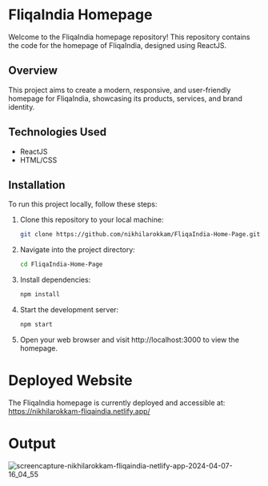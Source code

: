 # FliqaIndia Homepage








Welcome to the FliqaIndia homepage repository! This repository contains the code for the homepage of FliqaIndia, designed using ReactJS.

## Overview

This project aims to create a modern, responsive, and user-friendly homepage for FliqaIndia, showcasing its products, services, and brand identity.

## Technologies Used

- ReactJS
- HTML/CSS
  
## Installation

To run this project locally, follow these steps:

1. Clone this repository to your local machine:

   ```bash
   git clone https://github.com/nikhilarokkam/FliqaIndia-Home-Page.git

2. Navigate into the project directory:

    ```bash
   cd FliqaIndia-Home-Page

3. Install dependencies:

    ```bash
   npm install

4. Start the development server:

    ```bash
   npm start

5. Open your web browser and visit http://localhost:3000 to view the homepage.

# Deployed Website

The FliqaIndia homepage is currently deployed and accessible at: https://nikhilarokkam-fliqaindia.netlify.app/

# Output

![screencapture-nikhilarokkam-fliqaindia-netlify-app-2024-04-07-16_04_55](https://github.com/nikhilarokkam/FliqaIndia-Home-Page/assets/115566678/5042ad36-4c6b-480b-8947-e4e8755f1b45)
